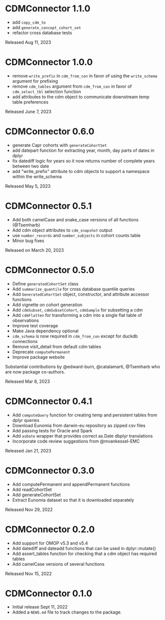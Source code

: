 # CDMConnector 1.1.0

* add `copy_cdm_to`
* add `generate_concept_cohort_set`
* refactor cross database tests

Released Aug 11, 2023

# CDMConnector 1.0.0

* remove `write_prefix` in `cdm_from_con` in favor of using the `write_schema` argument for prefixing
* remove `cdm_tables` argument from `cdm_from_con` in favor of `cdm_select_tbl` selection function
* add attributes to the cdm object to communicate downstream temp table preferences

Released June 7, 2023


# CDMConnector 0.6.0

* generate Capr cohorts with `generateCohortSet`
* add datepart function for extracting year, month, day parts of dates in dplyr
* fix datediff logic for years so it now returns number of complete years between two date
* add "write_prefix" attribute to cdm objects to support a namespace within the write_schema

Released May 5, 2023

# CDMConnector 0.5.1

* Add both camelCase and snake_case versions of all functions (@Tsemharb)
* Add cdm object attributes to `cdm_snapshot` output
* use `number_records` and `number_subjects` in cohort counts table
* Minor bug fixes

Released on March 20, 2023

# CDMConnector 0.5.0

* Define `generatedCohortSet` class
* Add `summarize_quantile` for cross database quantile queries
* Add `GeneratedCohortSet` object, constructor, and attribute accessor functions
* Add vignette on cohort generation
* Add `cdmSubset`, `cdmSubsetCohort`, `cdmSample` for subsetting a cdm
* Add `cdmFlatten` for transforming a cdm into a single flat table of observations
* Improve test coverage
* Make Java dependency optional
* `cdm_schema` is now required in `cdm_from_con` except for duckdb connections
* Remove visit_detail from default cdm tables
* Deprecate `computePermanent`
* Improve package website

Substantial contributions by @edward-burn, @catalamarti, @Tsemharb who are now
package co-authors.

Released Mar 8, 2023

# CDMConnector 0.4.1

* Add `computeQuery` function for creating temp and persistent tables from dplyr queries
* Download Eunomia from darwin-eu repository as zipped csv files
* Add passing tests for Oracle and Spark
* Add `asDate` wrapper that provides correct as.Date dbplyr translations
* Incorporate code review suggestions from @mvankessel-EMC

Released Jan 21, 2023

# CDMConnector 0.3.0

* Add computePermanent and appendPermanent functions
* Add readCohortSet
* Add generateCohortSet
* Extract Eunomia dataset so that it is downloaded separately

Released Nov 29, 2022

# CDMConnector 0.2.0

* Add support for OMOP v5.3 and v5.4
* Add datediff and dateadd functions that can be used in dplyr::mutate() 
* Add assert_tables function for checking that a cdm object has required tables
* Add camelCase versions of several functions

Released Nov 15, 2022

# CDMConnector 0.1.0

* Initial release Sept 11, 2022
* Added a `NEWS.md` file to track changes to the package.
